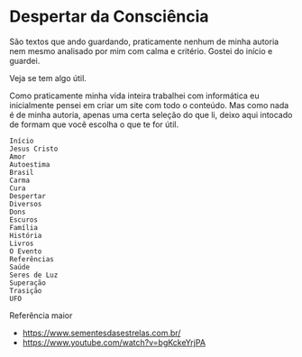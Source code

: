 # Despertar da Consciência

São textos que ando guardando, praticamente nenhum de minha autoria nem mesmo analisado por mim com calma e  critério.
Gostei do início e guardei.

Veja se tem algo útil. 

Como praticamente minha vida inteira trabalhei com informática eu inicialmente pensei em criar um site com todo o conteúdo. Mas como nada é de minha autoria, apenas uma certa seleção do que li, deixo aqui intocado de formam que você escolha o que te for útil.


	Início
	Jesus Cristo
	Amor
	Autoestima
	Brasil
	Carma
	Cura
	Despertar
	Diversos
	Dons
	Escuros
	Família
	História
	Livros
	O Evento
	Referências
	Saúde
	Seres de Luz
	Superação
	Trasição
	UFO



Referência maior
- https://www.sementesdasestrelas.com.br/
- https://www.youtube.com/watch?v=bgKckeYrjPA

